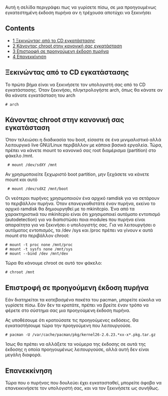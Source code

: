 Αυτή η σελίδα περιγράφει πως να γυρίσετε πίσω, σε μια προηγουμένως εγκατεστημένη έκδοση πυρήνα αν η τρέχουσα αποτύχει να ξεκινήσει

## Contents

*   [1 Ξεκινώντας από το CD εγκατάστασης](#Ξεκινώντας_από_το_CD_εγκατάστασης)
*   [2 Κάνοντας chroot στην κανονική σας εγκατάσταση](#Κάνοντας_chroot_στην_κανονική_σας_εγκατάσταση)
*   [3 Επιστροφή σε προηγούμενη έκδοση πυρήνα](#Επιστροφή_σε_προηγούμενη_έκδοση_πυρήνα)
*   [4 Επανεκκίνηση](#Επανεκκίνηση)

## Ξεκινώντας από το CD εγκατάστασης

Το πρώτο βήμα είναι να ξεκινήσετε τον υπολογιστή σας από το CD εγκατάστασης. Όταν ξεκινήσει, πληκτρολογήστε arch, όπως θα κάνατε αν θα κάνατε εγκατάσταση του arch

```
# arch

```

## Κάνοντας chroot στην κανονική σας εγκατάσταση

Όταν τελειώσει η διαδικασία του boot, είσαστε σε ένα μινιμαλιστικό αλλά λειτουργικό live GNU/Linux περιβάλλον με κάποια βασικά εργαλεία. Τώρα, πρέπει να κάνετε mount το κανονικό σας root διαμέρισμα (partition) στο φάκελο /mnt.

```
 # mount /dev/sdXY /mnt

```

Αν χρησιμοποιείτε ξεχωριστό boot partition, μην ξεχάσετε να κάνετε mount και αυτό

```
 # mount /dev/sdXZ /mnt/boot

```

Οι νεότεροι πυρήνες χρησιμοποιούν ένα αρχικό ramdisk για να σετάρουν το περιβάλλον πυρήνα. Όταν επανεγκαθιστάτε έναν πυρήνα, εκείνο το αρχικό ramdisk θα δημιουργηθεί με το mkinitcpio. Ένα από τα χαρακτηριστικά του mkinitcpio είναι ότι χρησιμοποιεί αυτόματο εντοπισμό (autodetection) για να διαπιστώσει ποια modules που πυρήνα είναι απαραίτητα για να ξεκινήσει ο υπολογιστής σας. Για να λειτουργήσει ο αυτόματος εντοπισμός, τα /dev /sys και /proc πρέπει να γίνουν κ αυτά mount στο περιβάλλον chroot:

```
# mount -t proc none /mnt/proc
# mount -t sysfs none /mnt/sys
# mount --bind /dev /mnt/dev

```

Τώρα θα κάνουμε chroot σε αυτό τον φάκελο:

```
# chroot /mnt

```

## Επιστροφή σε προηγούμενη έκδοση πυρήνα

Εάν διατηρείται τα κατεβασμένα πακέτα του pacman, μπορείτε εύκολα να γυρίσετε πίσω. Εάν δεν τα κρατάτε, πρέπει να βρείτε έναν τρόπο να φέρετε στο σύστημα σας μια προηγούμενη έκδοση πυρήνα.

Ας υποθέσουμε ότι κρατούσατε τις προηγούμενες εκδόσεις. Θα εγκαταστήσουμε τώρα την προηγούμενη που λειτουργούσε.

```
# pacman -U /var/cache/pacman/pkg/kernel26-2.6.23.*xx-x*.pkg.tar.gz

```

Ίσως θα πρέπει να αλλάξετε τα νούμερα της έκδοσης σε αυτά της έκδοσης η οποία προηγουμένως λειτουργούσε, αλλά αυτή δεν είναι μεγάλη διαφορά.

## Επανεκκίνηση

Τώρα που ο πυρήνας που δουλεύει έχει εγκατασταθεί, μπορείτε άφοβα να επανεκκινήσετε τον υπολογιστή σας, και να τον ξεκινήσετε ως συνήθως.